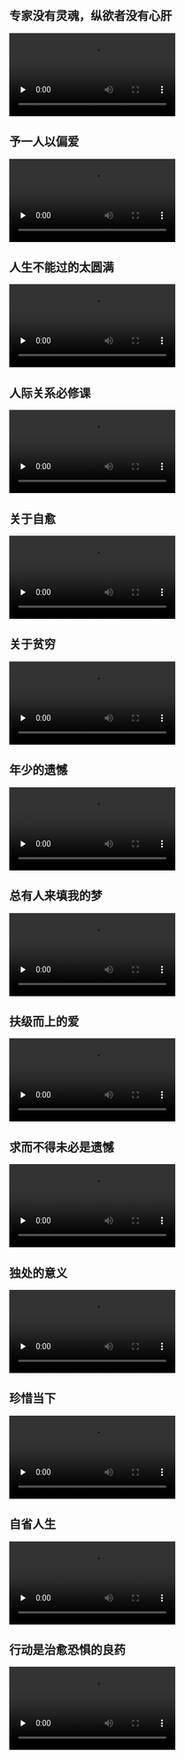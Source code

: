 ## 专家没有灵魂，纵欲者没有心肝

<video  controls="" preload="none" controls="controls">
    <source  src="./videos/法外狂徒/专家没有灵魂，纵欲者没有心肝.mp4" type="video/mp4">
</video>

## 予一人以偏爱

<video  controls="" preload="none" controls="controls">
    <source  src="./videos/法外狂徒/予一人以偏爱.mp4" type="video/mp4">
</video>

## 人生不能过的太圆满

<video  controls="" preload="none" controls="controls">
    <source  src="./videos/法外狂徒/人生不能过的太圆满.mp4" type="video/mp4">
</video>

## 人际关系必修课

<video  controls="" preload="none" controls="controls">
    <source  src="./videos/法外狂徒/人际关系必修课.mp4" type="video/mp4">
</video>

## 关于自愈

<video  controls="" preload="none" controls="controls">
    <source  src="./videos/法外狂徒/关于自愈.mp4" type="video/mp4">
</video>

## 关于贫穷

<video  controls="" preload="none" controls="controls">
    <source  src="./videos/法外狂徒/关于贫穷.mp4" type="video/mp4">
</video>

## 年少的遗憾

<video  controls="" preload="none" controls="controls">
    <source  src="./videos/法外狂徒/年少的遗憾.mp4" type="video/mp4">
</video>


## 总有人来填我的梦

<video  controls="" preload="none" controls="controls">
    <source  src="./videos/法外狂徒/总有人来填我的梦.mp4" type="video/mp4">
</video>


## 扶级而上的爱

<video  controls="" preload="none" controls="controls">
    <source  src="./videos/法外狂徒/扶级而上.mp4" type="video/mp4">
</video>

## 求而不得未必是遗憾

<video  controls="" preload="none" controls="controls">
    <source  src="./videos/法外狂徒/求而不得未必是遗憾.mp4" type="video/mp4">
</video>

## 独处的意义

<video  controls="" preload="none" controls="controls">
    <source  src="./videos/法外狂徒/独处的意义.mp4" type="video/mp4">
</video>

## 珍惜当下

<video  controls="" preload="none" controls="controls">
    <source  src="./videos/法外狂徒/珍惜当下.mp4" type="video/mp4">
</video>

## 自省人生

<video  controls="" preload="none" controls="controls">
    <source  src="./videos/法外狂徒/自省人生.mp4" type="video/mp4">
</video>


## 行动是治愈恐惧的良药

<video  controls="" preload="none" controls="controls">
    <source  src="./videos/法外狂徒/行动是治愈恐惧的良药.mp4" type="video/mp4">
</video>